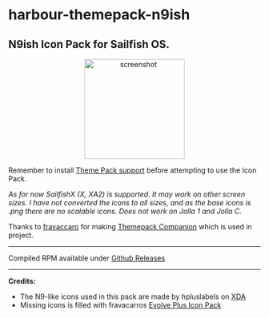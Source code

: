 # harbour-themepack-n9ish
N9ish Icon Pack for Sailfish OS.
--

<p align="center">
<img src="https://raw.githubusercontent.com/speactra/harbour-themepack-n9ish/master/n9ish.jpg" alt="screenshot" width="200"/>
</p>

Remember to install [Theme Pack support](https://openrepos.net/content/fravaccaro/theme-pack-support-sailfish-os) before attempting to use the Icon Pack.

*As for now SailfishX (X, XA2) is supported. It may work on other screen sizes. I have not converted the icons to all sizes, and as the base icons is .png there are no scalable icons. Does not work on Jolla 1 and Jolla C.*


Thanks to [fravaccaro](https://github.com/fravaccaro/) for making [Themepack Companion](https://github.com/fravaccaro/harbour-themepack-companion) which is used in project.


---


Compiled RPM available under [Github Releases](https://github.com/speactra/harbour-themepack-n9ish/releases)

---

**Credits:**
* The N9-like icons used in this pack are made by hpluslabels on [XDA](https://forum.xda-developers.com/showthread.php?t=1363692)
* Missing icons is filled with fravacarros [Evolve Plus Icon Pack](https://openrepos.net/content/fravaccaro/evolve-plus-icons)
